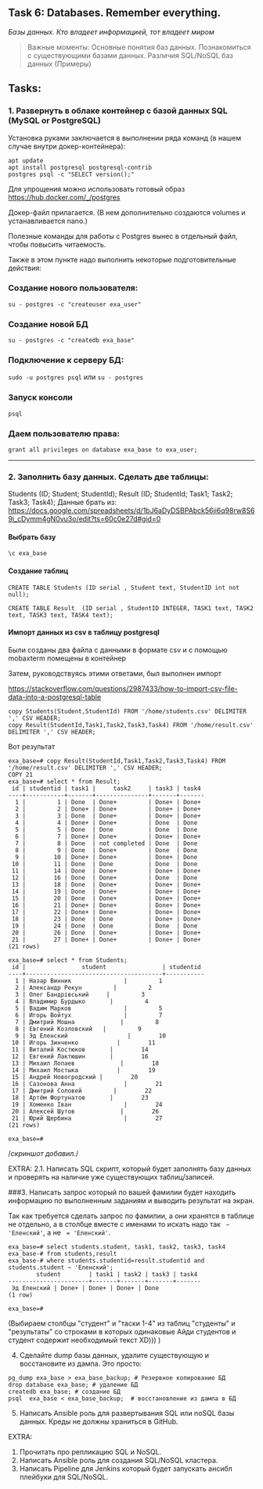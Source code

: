 ## Task 6: Databases. Remember everything.
*Базы данных. Кто владеет информацией, тот владеет миром*
 
>Важные моменты:
Основные понятия баз данных. Познакомиться с существующими базами данных. Различия SQL/NoSQL баз данных (Примеры)
 
## Tasks:

### 1. Развернуть в облаке контейнер с базой данных SQL (MySQL or PostgreSQL)

Установка руками заключается в выполнении ряда команд (в нашем случае внутри докер-контейнера):
```
apt update
apt install postgresql postgresql-contrib
postgres psql -c "SELECT version();"
```

Для упрощения можно использовать готовый образ https://hub.docker.com/_/postgres

Докер-файл прилагается. (В нем дополнительно создаются volumes и устанавливается nano.)

Полезные команды для работы с Postgres вынес в отдельный файл, чтобы повысить читаемость.

Также в этом пункте надо выполнить некоторые подготовительные действия:

### Создание нового пользователя:
```
su - postgres -c "createuser exa_user"
```
### Создание новой БД
```su - postgres -c "createdb exa_base"```
### Подключение к серверу БД:

```sudo -u postgres psql```
или
```su - postgres```

### Запуск консоли
```psql```

### Даем пользователю права:

```grant all privileges on database exa_base to exa_user;```

--------   

### 2. Заполнить базу данных. Сделать две таблицы:
Students (ID; Student; StudentId);
Result (ID; StudentId; Task1; Task2; Task3; Task4);
Данные брать из:
https://docs.google.com/spreadsheets/d/1bJ6aDyDSBPAbck56ji6q98rw8S69i_cDymm4gN0vu3o/edit?ts=60c0e27d#gid=0

#### Выбрать базу
```\c exa_base```

#### Создание таблиц 
```CREATE TABLE Students (ID serial , Student text, StudentID int not null);```

```CREATE TABLE Result  (ID serial , StudentID INTEGER, TASK1 text, TASK2 text, TASK3 text, TASK4 text);```

#### Импорт данных из csv в таблицу postgresql

Были созданы два файла с данными в формате csv и с помощью mobaxterm помещены в контейнер

Затем, руководствуясь этими ответами, был выполнен импорт

https://stackoverflow.com/questions/2987433/how-to-import-csv-file-data-into-a-postgresql-table

```
copy Students(Student,StudentId) FROM '/home/students.csv' DELIMITER ',' CSV HEADER;
copy Result(StudentId,Task1,Task2,Task3,Task4) FROM '/home/result.csv' DELIMITER ',' CSV HEADER;
```
Вот результат
```
exa_base=# copy Result(StudentId,Task1,Task2,Task3,Task4) FROM '/home/result.csv' DELIMITER ',' CSV HEADER;
COPY 21
exa_base=# select * from Result;
 id | studentid | task1 |     task2     | task3 | task4
----+-----------+-------+---------------+-------+-------
  1 |         1 | Done  | Done+         | Done+ | Done+
  2 |         2 | Done+ | Done+         | Done+ | Done+
  3 |         3 | Done  | Done+         | Done+ | Done+
  4 |         4 | Done+ | Done+         | Done  | Done
  5 |         5 | Done  | Done          | Done  | Done
  6 |         7 | Done+ | Done+         | Done+ | Done+
  7 |         8 | Done  | not completed | Done  | Done
  8 |         9 | Done  | Done+         | Done  | Done
  9 |        10 | Done+ | Done+         | Done+ | Done
 10 |        11 | Done  | Done          | Done  | Done
 11 |        14 | Done  | Done+         | Done+ | Done+
 12 |        16 | Done  | Done+         | Done  | Done
 13 |        18 | Done  | Done+         | Done+ | Done+
 14 |        19 | Done  | Done+         | Done+ | Done+
 15 |        20 | Done  | Done+         | Done+ | Done+
 16 |        21 | Done+ | Done+         | Done+ | Done+
 17 |        22 | Done+ | Done+         | Done+ | Done+
 18 |        23 | Done  | Done          | Done+ | Done+
 19 |        24 | Done  | Done          | Done  | Done
 20 |        26 | Done  | Done+         | Done+ | Done+
 21 |        27 | Done+ | Done+         | Done+ | Done+
(21 rows)

exa_base=# select * from Students;
 id |                student                | studentid
----+---------------------------------------+-----------
  1 | Назар Винник               |         1
  2 | Александр Рекун         |         2
  3 | Олег Бандрівський     |         3
  4 | Владимир Бурдыко       |         4
  5 | Вадим Марков               |         5
  6 | Игорь Войтух               |         7
  7 | Дмитрий Мошна             |         8
  8 | Евгений Козловский   |         9
  9 | Эд Еленский                 |        10
 10 | Игорь Зинченко           |        11
 11 | Виталий Костюков       |        14
 12 | Евгений Лактюшин       |        16
 13 | Михаил Лопаев             |        18
 14 | Михаил Мостыка           |        19
 15 | Андрей Новогродский |        20
 16 | Cазонова Анна              |        21
 17 | Дмитрий Соловей         |        22
 18 | Артём Фортунатов       |        23
 19 | Хоменко Іван               |        24
 20 | Алексей Шутов             |        26
 21 | Юрий Щербина               |        27
(21 rows)

exa_base=# 
```
/*скриншот добавил.*/



EXTRA: 2.1. Написать SQL скрипт, который будет заполнять базу данных и проверять на наличие уже существующих таблиц/записей.



###3. Написать запрос который по вашей фамилии будет находить информацию по выполненным заданиям и выводить результат на экран.

Так как требуется сделать запрос по фамилии, а они хранятся в таблице не отдельно, 
а в столбце вместе с именами то искать надо так ``` ~ 'Еленский'```, а не ``` = 'Еленский'```.
```
exa_base=# select students.student, task1, task2, task3, task4
exa_base-# from students,result
exa_base-# where students.studentid=result.studentid and students.student ~ 'Еленский';
        student        | task1 | task2 | task3 | task4
-----------------------+-------+-------+-------+-------
 Эд Еленский | Done+ | Done+ | Done+ | Done
(1 row)

exa_base=#
```
(Выбираем столбцы "студент" и "таски 1-4" из таблиц "студенты" и "результаты" 
со строками в которых одинаковые Айди студентов и студент содержит необходимый текст  ХD))) )

4. Сделайте dump базы данных, удалите существующую и восстановите из дампа.
Это просто:
```
pg_dump exa_base > exa_base_backup; # Резервное копирование БД
drop database exa_base; # удаление БД
createdb exa_base; # создание БД
psql  exa_base < exa_base_backup;  # восстановление из дампа в БД
```
5. Написать Ansible роль для развертывания SQL или noSQL базы данных. Креды не должны храниться в GitHub.





EXTRA: 
1. Прочитать про репликацию SQL и NoSQL.
2. Написать Ansible роль для создания SQL/NoSQL кластера.
3. Написать Pipeline для Jenkins который будет запускать ансибл плейбуки для SQL/NoSQL.
